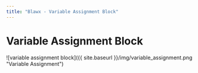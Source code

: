 ```yaml
---
title: "Blawx - Variable Assignment Block"
---
```

# Variable Assignment Block
![variable assignment block]({{ site.baseurl }}/img/variable_assignment.png "Variable Assignment")